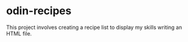 # odin-recipes
This project involves creating a recipe list to display my skills writing an HTML file. 